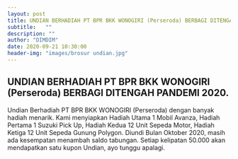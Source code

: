 ```yaml
---
layout: post
title: UNDIAN BERHADIAH PT BPR BKK WONOGIRI (Perseroda) BERBAGI DITENGAH PANDEMI 2020.
subtitle:   ""
description: ""
author: "DIMDIM"
date: 2020-09-21 10:30:00
header-img: "images/brosur undian.jpg"
---
```


## UNDIAN BERHADIAH PT BPR BKK WONOGIRI (Perseroda) BERBAGI DITENGAH PANDEMI 2020.

Undian Berhadiah PT BPR BKK WONOGIRI (Perseroda) dengan banyak hadiah menarik. Kami menyiapkan Hadiah Utama 1 Mobil Avanza, Hadiah Pertama 1 Suzuki Pick Up, Hadiah Kedua 12 Unit Sepeda Motor, Hadiah Ketiga 12 Unit Sepeda Gunung Polygon. Diundi Bulan Oktober 2020, masih ada kesempatan menambah saldo tabungan. Setiap kelipatan 50.000 akan mendapatkan satu kupon Undian, ayo tunggu apalagi.





